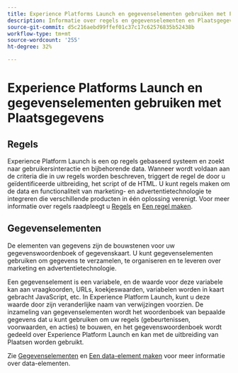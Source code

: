 ```yaml
---
title: Experience Platforms Launch en gegevenselementen gebruiken met Plaatsgegevens.
description: Informatie over regels en gegevenselementen en Plaatsgegevens.
source-git-commit: d5c216aebd99ffef01c37c17c62576835b52438b
workflow-type: tm+mt
source-wordcount: '255'
ht-degree: 32%

---
```



# Experience Platforms Launch en gegevenselementen gebruiken met Plaatsgegevens

## Regels

Experience Platform Launch is een op regels gebaseerd systeem en zoekt naar gebruikersinteractie en bijbehorende data. Wanneer wordt voldaan aan de criteria die in uw regels worden beschreven, triggert de regel de door u geïdentificeerde uitbreiding, het script of de HTML. U kunt regels maken om de data en functionaliteit van marketing- en advertentietechnologie te integreren die verschillende producten in één oplossing verenigt. Voor meer informatie over regels raadpleegt u [Regels](https://experienceleague.adobe.com/docs/experience-platform/tags/ui/rules.html) en [Een regel maken](https://experienceleague.adobe.com/docs/experience-platform/tags/ui/rules.html#create-a-rule).

## Gegevenselementen

De elementen van gegevens zijn de bouwstenen voor uw gegevenswoordenboek of gegevenskaart. U kunt gegevenselementen gebruiken om gegevens te verzamelen, te organiseren en te leveren over marketing en advertentietechnologie.

Een gegevenselement is een variabele, en de waarde voor deze variabele kan aan vraagkoorden, URLs, koekjeswaarden, variabelen worden in kaart gebracht JavaScript, etc. In Experience Platform Launch, kunt u deze waarde door zijn veranderlijke naam van verwijzingen voorzien. De inzameling van gegevenselementen wordt het woordenboek van bepaalde gegevens dat u kunt gebruiken om uw regels (gebeurtenissen, voorwaarden, en acties) te bouwen, en het gegevenswoordenboek wordt gedeeld over Experience Platform Launch en kan met de uitbreiding van Plaatsen worden gebruikt.

Zie [Gegevenselementen](https://experienceleague.adobe.com/docs/experience-platform/tags/ui/data-elements.html) en [Een data-element maken](https://experienceleague.adobe.com/docs/experience-platform/tags/ui/data-elements.html#create-a-data-element) voor meer informatie over data-elementen.

